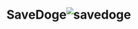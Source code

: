 # SaveDoge![savedoge](https://user-images.githubusercontent.com/121312707/231365850-4abc2f2f-0030-42a0-889f-083ba64a2874.png)

